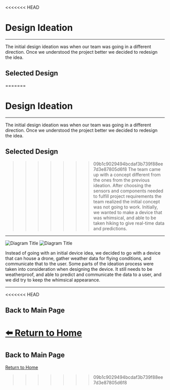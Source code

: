 <<<<<<< HEAD
# **Design Ideation**
---
The initial design ideation was when our team was going in a different direction. Once we understood the project better we decided to redesign the idea. 
## **Selected Design**  
=======
#  **Design Ideation**
---
The initial design ideation was when our team was going in a different direction. Once we understood the project better we decided to redesign the idea. 
##  **Selected Design**  
>>>>>>> 09b1c9029494bcdaf3b739f88ee7d3e87805d6f8
The team came up with a concept different from the ones from the previous ideation. After choosing the sensors and components needed to fulfill project requirements the team realized the initial concept was not going to work. Initially, we wanted to make a device that was whimsical, and able to be taken hiking to give real-time data and predictions. 

---

![Diagram Title](./image/Selected-Design.png)
![Diagram Title](./image/Ideals.png)

Instead of going with an initial device idea, we decided to go with a device that can house a drone, gather weather data for flying conditions, and communicate that to the user. Some parts of the ideation process were taken into consideration when designing the device. It still needs to be weatherproof, and able to predict and communicate the data to a user, and we did try to keep the whimsical appearance. 

---

<<<<<<< HEAD
## **Back to Main Page**  
[⬅️ Return to Home](./index.md)
=======
##  **Back to Main Page**  
[ Return to Home](./index.md)
>>>>>>> 09b1c9029494bcdaf3b739f88ee7d3e87805d6f8
